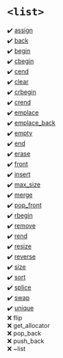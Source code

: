 # `<list>`
:heavy_check_mark: [assign](assign.md)  
:heavy_check_mark: [back](back.md)  
:heavy_check_mark: [begin](begin.md)  
:heavy_check_mark: [cbegin](cbegin.md)  
:heavy_check_mark: [cend](cend.md)  
:heavy_check_mark: [clear](clear.md)  
:heavy_check_mark: [crbegin](crbegin.md)  
:heavy_check_mark: [crend](crend.md)  
:heavy_check_mark: [emplace](emplace.md)  
:heavy_check_mark: [emplace_back](emplace_back.md)  
:heavy_check_mark: [empty](empty.md)  
:heavy_check_mark: [end](end.md)  
:heavy_check_mark: [erase](erase.md)  
:heavy_check_mark: [front](front.md)  
:heavy_check_mark: [insert](insert.md)  
:heavy_check_mark: [max_size](max_size.md)  
:heavy_check_mark: [merge](merge.md)  
:heavy_check_mark: [pop_front](pop_front.md)  
:heavy_check_mark: [rbegin](rbegin.md)  
:heavy_check_mark: [remove](remove.md)  
:heavy_check_mark: [rend](rend.md)  
:heavy_check_mark: [resize](resize.md)  
:heavy_check_mark: [reverse](reverse.md)  
:heavy_check_mark: [size](size.md)  
:heavy_check_mark: [sort](sort.md)  
:heavy_check_mark: [splice](splice.md)  
:heavy_check_mark: [swap](swap.md)  
:heavy_check_mark: [unique](unique.md)  
:x: flip  
:x: get_allocator  
:x: pop_back  
:x: push_back  
:x: ~list  
